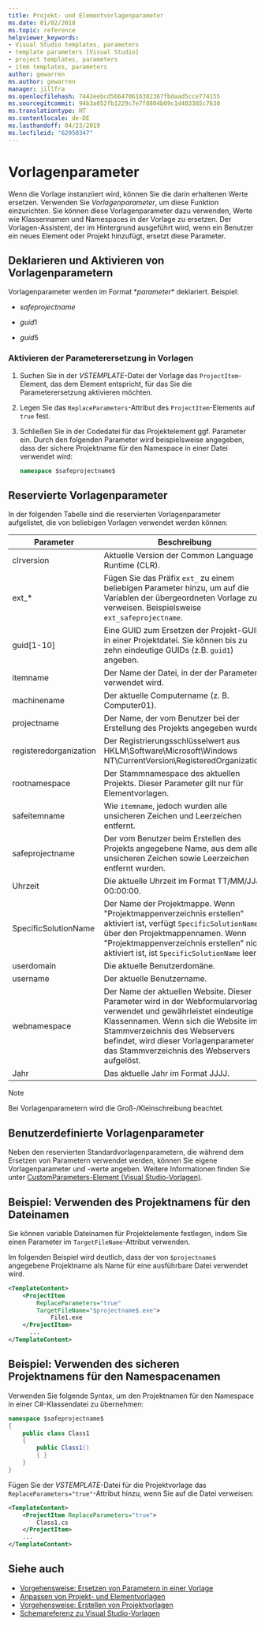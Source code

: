 ```yaml
---
title: Projekt- und Elementvorlagenparameter
ms.date: 01/02/2018
ms.topic: reference
helpviewer_keywords:
- Visual Studio templates, parameters
- template parameters [Visual Studio]
- project templates, parameters
- item templates, parameters
author: gewarren
ms.author: gewarren
manager: jillfra
ms.openlocfilehash: 7442eebcd566470616382367fbdaad5cce774155
ms.sourcegitcommit: 94b3a052fb1229c7e7f8804b09c1d403385c7630
ms.translationtype: HT
ms.contentlocale: de-DE
ms.lasthandoff: 04/23/2019
ms.locfileid: "62950347"
---
```

# <a name="template-parameters"></a>Vorlagenparameter

Wenn die Vorlage instanziiert wird, können Sie die darin erhaltenen Werte ersetzen. Verwenden Sie *Vorlagenparameter*, um diese Funktion einzurichten. Sie können diese Vorlagenparameter dazu verwenden, Werte wie Klassennamen und Namespaces in der Vorlage zu ersetzen. Der Vorlagen-Assistent, der im Hintergrund ausgeführt wird, wenn ein Benutzer ein neues Element oder Projekt hinzufügt, ersetzt diese Parameter.

## <a name="declare-and-enable-template-parameters"></a>Deklarieren und Aktivieren von Vorlagenparametern

Vorlagenparameter werden im Format $*parameter*$ deklariert. Beispiel:

- $safeprojectname$

- $guid1$

- $guid5$

### <a name="enable-parameter-substitution-in-templates"></a>Aktivieren der Parameterersetzung in Vorlagen

1. Suchen Sie in der *VSTEMPLATE*-Datei der Vorlage das `ProjectItem`-Element, das dem Element entspricht, für das Sie die Parameterersetzung aktivieren möchten.

1. Legen Sie das `ReplaceParameters`-Attribut des `ProjectItem`-Elements auf `true` fest.

1. Schließen Sie in der Codedatei für das Projektelement ggf. Parameter ein. Durch den folgenden Parameter wird beispielsweise angegeben, dass der sichere Projektname für den Namespace in einer Datei verwendet wird:

    ```csharp
    namespace $safeprojectname$
    ```

## <a name="reserved-template-parameters"></a>Reservierte Vorlagenparameter

In der folgenden Tabelle sind die reservierten Vorlagenparameter aufgelistet, die von beliebigen Vorlagen verwendet werden können:

|Parameter|Beschreibung|
|---------------|-----------------|
|clrversion|Aktuelle Version der Common Language Runtime (CLR).|
|ext_*|Fügen Sie das Präfix `ext_` zu einem beliebigen Parameter hinzu, um auf die Variablen der übergeordneten Vorlage zu verweisen. Beispielsweise `ext_safeprojectname`.|
|guid[1-10]|Eine GUID zum Ersetzen der Projekt-GUID in einer Projektdatei. Sie können bis zu zehn eindeutige GUIDs (z.B. `guid1`) angeben.|
|itemname|Der Name der Datei, in der der Parameter verwendet wird.|
|machinename|Der aktuelle Computername (z. B. Computer01).|
|projectname|Der Name, der vom Benutzer bei der Erstellung des Projekts angegeben wurde.|
|registeredorganization|Der Registrierungsschlüsselwert aus HKLM\Software\Microsoft\Windows NT\CurrentVersion\RegisteredOrganization.|
|rootnamespace|Der Stammnamespace des aktuellen Projekts. Dieser Parameter gilt nur für Elementvorlagen.|
|safeitemname|Wie `itemname`, jedoch wurden alle unsicheren Zeichen und Leerzeichen entfernt.|
|safeprojectname|Der vom Benutzer beim Erstellen des Projekts angegebene Name, aus dem alle unsicheren Zeichen sowie Leerzeichen entfernt wurden.|
|Uhrzeit|Die aktuelle Uhrzeit im Format TT/MM/JJJJ 00:00:00.|
|SpecificSolutionName|Der Name der Projektmappe. Wenn "Projektmappenverzeichnis erstellen" aktiviert ist, verfügt `SpecificSolutionName` über den Projektmappennamen. Wenn "Projektmappenverzeichnis erstellen" nicht aktiviert ist, ist `SpecificSolutionName` leer.|
|userdomain|Die aktuelle Benutzerdomäne.|
|username|Der aktuelle Benutzername.|
|webnamespace|Der Name der aktuellen Website. Dieser Parameter wird in der Webformularvorlage verwendet und gewährleistet eindeutige Klassennamen. Wenn sich die Website im Stammverzeichnis des Webservers befindet, wird dieser Vorlagenparameter in das Stammverzeichnis des Webservers aufgelöst.|
|Jahr|Das aktuelle Jahr im Format JJJJ.|

> [!NOTE]
> Bei Vorlagenparametern wird die Groß-/Kleinschreibung beachtet.

## <a name="custom-template-parameters"></a>Benutzerdefinierte Vorlagenparameter

Neben den reservierten Standardvorlagenparametern, die während dem Ersetzen von Parametern verwendet werden, können Sie eigene Vorlagenparameter und -werte angeben. Weitere Informationen finden Sie unter [CustomParameters-Element (Visual Studio-Vorlagen)](../extensibility/customparameters-element-visual-studio-templates.md).

## <a name="example-use-the-project-name-for-a-file-name"></a>Beispiel: Verwenden des Projektnamens für den Dateinamen

Sie können variable Dateinamen für Projektelemente festlegen, indem Sie einen Parameter im `TargetFileName`-Attribut verwenden.

Im folgenden Beispiel wird deutlich, dass der von `$projectname$` angegebene Projektname als Name für eine ausführbare Datei verwendet wird.

```xml
<TemplateContent>
    <ProjectItem
        ReplaceParameters="true"
        TargetFileName="$projectname$.exe">
            File1.exe
    </ProjectItem>
      ...
</TemplateContent>
```

## <a name="example-use-the-safe-project-name-for-the-namespace-name"></a>Beispiel: Verwenden des sicheren Projektnamens für den Namespacenamen

Verwenden Sie folgende Syntax, um den Projektnamen für den Namespace in einer C#-Klassendatei zu übernehmen:

```csharp
namespace $safeprojectname$
{
    public class Class1
    {
        public Class1()
        { }
    }
}
```

Fügen Sie der *VSTEMPLATE*-Datei für die Projektvorlage das `ReplaceParameters="true"`-Attribut hinzu, wenn Sie auf die Datei verweisen:

```xml
<TemplateContent>
    <ProjectItem ReplaceParameters="true">
        Class1.cs
    </ProjectItem>
    ...
</TemplateContent>
```

## <a name="see-also"></a>Siehe auch

- [Vorgehensweise: Ersetzen von Parametern in einer Vorlage](how-to-substitute-parameters-in-a-template.md)
- [Anpassen von Projekt- und Elementvorlagen](../ide/customizing-project-and-item-templates.md)
- [Vorgehensweise: Erstellen von Projektvorlagen](../ide/how-to-create-project-templates.md)
- [Schemareferenz zu Visual Studio-Vorlagen](../extensibility/visual-studio-template-schema-reference.md)
